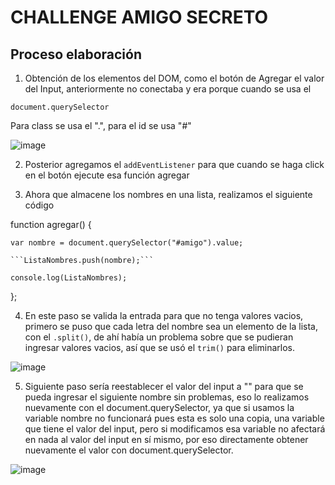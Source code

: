 <H1>CHALLENGE AMIGO SECRETO</H1>

<h2>Proceso elaboración</h2>

1. Obtención de los elementos del DOM, como el botón de Agregar el valor del Input, anteriormente no conectaba y era porque cuando se usa el

```document.querySelector```

Para class se usa el ".", para el id se usa "#"

![image](https://github.com/user-attachments/assets/aa31f3fd-2369-4b28-8070-617b43a058bc)


2. Posterior agregamos el ```addEventListener``` para que cuando se haga click en el botón ejecute esa función agregar

3. Ahora que almacene los nombres en una lista, realizamos el siguiente código

function agregar() {

    var nombre = document.querySelector("#amigo").value;

    ```ListaNombres.push(nombre);```

    console.log(ListaNombres);

};

4. En este paso se valida la entrada para que no tenga valores vacios, primero se puso que cada letra del nombre sea un elemento de la lista, con el ```.split()```, de ahí había un problema sobre que se pudieran ingresar valores vacios, así que se usó el ```trim()``` para eliminarlos.

![image](https://github.com/user-attachments/assets/77b3c8d5-fa2b-4520-88ae-5c752d5e41ac)

5. Siguiente paso sería reestablecer el valor del input a "" para que se pueda ingresar el siguiente nombre sin problemas, eso lo realizamos nuevamente con el document.querySelector, ya que si usamos la variable nombre no funcionará pues esta es solo una copia, una variable que tiene el valor del input, pero si modificamos esa variable no afectará en nada al valor del input en sí mismo, por eso directamente obtener nuevamente el valor con document.querySelector.

![image](https://github.com/user-attachments/assets/46bf5247-f8e1-4e1d-a670-1f29a239ab99)

